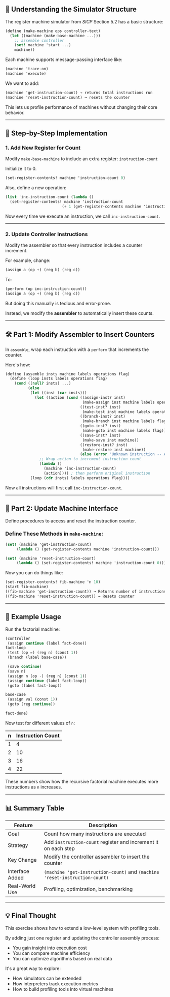 ## 🧠 Understanding the Simulator Structure

The register machine simulator from *SICP* Section 5.2 has a basic structure:

```scheme
(define (make-machine ops controller-text)
  (let ((machine (make-base-machine ...)))
    ;; assemble controller
    (set! machine 'start ...)
    machine))
```

Each machine supports message-passing interface like:

```scheme
(machine 'trace-on)
(machine 'execute)
```

We want to add:

```scheme
(machine 'get-instruction-count) → returns total instructions run
(machine 'reset-instruction-count) → resets the counter
```

This lets us profile performance of machines without changing their core behavior.

---

## 🔧 Step-by-Step Implementation

### 1. **Add New Register for Count**

Modify `make-base-machine` to include an extra register: `instruction-count`

Initialize it to 0.

```scheme
(set-register-contents! machine 'instruction-count 0)
```

Also, define a new operation:

```scheme
(list 'inc-instruction-count (lambda ()
  (set-register-contents! machine 'instruction-count
                         (+ 1 (get-register-contents machine 'instruction-count)))))
```

Now every time we execute an instruction, we call `inc-instruction-count`.

---

### 2. **Update Controller Instructions**

Modify the assembler so that every instruction includes a counter increment.

For example, change:

```scheme
(assign a (op +) (reg b) (reg c))
```

To:

```scheme
(perform (op inc-instruction-count))
(assign a (op +) (reg b) (reg c))
```

But doing this manually is tedious and error-prone.

Instead, we modify the **assembler** to automatically insert these counts.

---

## 🛠️ Part 1: Modify Assembler to Insert Counters

In `assemble`, wrap each instruction with a `perform` that increments the counter.

Here's how:

```scheme
(define (assemble insts machine labels operations flag)
  (define (loop insts labels operations flag)
    (cond ((null? insts) ...)
          (else
           (let ((inst (car insts)))
             (let ((action (cond ((assign-inst? inst)
                                  (make-assign inst machine labels operations flag))
                                 ((test-inst? inst)
                                  (make-test inst machine labels operations flag))
                                 ((branch-inst? inst)
                                  (make-branch inst machine labels flag))
                                 ((goto-inst? inst)
                                  (make-goto inst machine labels flag))
                                 ((save-inst? inst)
                                  (make-save inst machine))
                                 ((restore-inst? inst)
                                  (make-restore inst machine))
                                 (else (error "Unknown instruction -- ASSEMBLE" inst))))
               ;; Wrap action to increment instruction count
               (lambda ()
                 (machine 'inc-instruction-count)
                 (action)))) ; then perform original instruction
           (loop (cdr insts) labels operations flag))))
```

Now all instructions will first call `inc-instruction-count`.

---

## 📌 Part 2: Update Machine Interface

Define procedures to access and reset the instruction counter.

### Define These Methods in `make-machine`:

```scheme
(set! (machine 'get-instruction-count)
     (lambda () (get-register-contents machine 'instruction-count)))

(set! (machine 'reset-instruction-count)
     (lambda () (set-register-contents! machine 'instruction-count 0)))
```

Now you can do things like:

```scheme
(set-register-contents! fib-machine 'n 10)
(start fib-machine)
((fib-machine 'get-instruction-count)) → Returns number of instructions executed
((fib-machine 'reset-instruction-count)) → Resets counter
```

---

## 🧪 Example Usage

Run the factorial machine:

```scheme
(controller
 (assign continue (label fact-done))
fact-loop
 (test (op =) (reg n) (const 1))
 (branch (label base-case))

 (save continue)
 (save n)
 (assign n (op -) (reg n) (const 1))
 (assign continue (label fact-loop))
 (goto (label fact-loop))

base-case
 (assign val (const 1))
 (goto (reg continue))

fact-done)
```

Now test for different values of `n`:

| n | Instruction Count |
|---|-------------------|
| 1 | 4                 |
| 2 | 10                |
| 3 | 16                |
| 4 | 22                |

These numbers show how the recursive factorial machine executes more instructions as `n` increases.

---

## 📊 Summary Table

| Feature | Description |
|--------|-------------|
| Goal | Count how many instructions are executed |
| Strategy | Add `instruction-count` register and increment it on each step |
| Key Change | Modify the controller assembler to insert the counter |
| Interface Added | `(machine 'get-instruction-count)` and `(machine 'reset-instruction-count)` |
| Real-World Use | Profiling, optimization, benchmarking |

---

## 💡 Final Thought

This exercise shows how to extend a low-level system with profiling tools.

By adding just one register and updating the controller assembly process:
- You gain insight into execution cost
- You can compare machine efficiency
- You can optimize algorithms based on real data

It's a great way to explore:
- How simulators can be extended
- How interpreters track execution metrics
- How to build profiling tools into virtual machines
